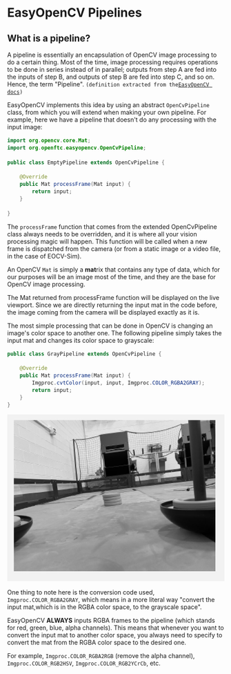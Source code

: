 # EasyOpenCV Pipelines

## What is a pipeline?

A pipeline is essentially an encapsulation of OpenCV image processing to do a certain thing. Most of the time, image processing requires operations to be done in series instead of in parallel; outputs from step A are fed into the inputs of step B, and outputs of step B are fed into step C, and so on. Hence, the term "Pipeline". `(definition extracted from the`[`EasyOpenCV docs`](https://github.com/OpenFTC/EasyOpenCV/blob/master/doc/user\_docs/pipelines\_overview.md)`)`

EasyOpenCV implements this idea by using an abstract `OpenCvPipeline` class, from which you will extend when making your own pipeline. For example, here we have a pipeline that doesn't do any processing with the input image:

```java
import org.opencv.core.Mat;
import org.openftc.easyopencv.OpenCvPipeline;

public class EmptyPipeline extends OpenCvPipeline {

    @Override
    public Mat processFrame(Mat input) {
        return input;
    }

}
```

The `processFrame` function that comes from the extended OpenCvPipeline class always needs to be overridden, and it is where all your vision processing magic will happen. This function will be called when a new frame is dispatched from the camera (or from a static image or a video file, in the case of EOCV-Sim).

An OpenCV `Mat` is simply a **mat**rix that contains any type of data, which for our purposes will be an image most of the time, and they are the base for OpenCV image processing.&#x20;

The Mat returned from processFrame function will be displayed on the live viewport. Since we are directly returning the input mat in the code before, the image coming from the camera will be displayed exactly as it is.

The most simple processing that can be done in OpenCV is changing an image's color space to another one. The following pipeline simply takes the input mat and changes its color space to grayscale:

```java
public class GrayPipeline extends OpenCvPipeline {

    @Override
    public Mat processFrame(Mat input) {
        Imgproc.cvtColor(input, input, Imgproc.COLOR_RGBA2GRAY);
        return input;
    }
}
```

![The result of the GrayPipeline demonstrated before](../../.gitbook/assets/gray.png)

One thing to note here is the conversion code used, `Imgproc.COLOR_RGBA2GRAY`, which means in a more literal way "convert the input mat,which is in the RGBA color space, to the grayscale space".

EasyOpenCV **ALWAYS** inputs RGBA frames to the pipeline (which stands for red, green, blue, alpha channels). This means that whenever you want to convert the input mat to another color space, you always need to specify to convert the mat from the RGBA color space to the desired one.&#x20;

For example, `Imgproc.COLOR_RGBA2RGB` (remove the alpha channel), `Imgproc.COLOR_RGB2HSV`, `Imgproc.COLOR_RGB2YCrCb`, etc.
